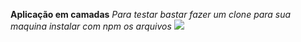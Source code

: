 **Aplicação em camadas**
*Para testar bastar fazer um clone para sua maquina instalar com npm os arquivos*
<img src="./">